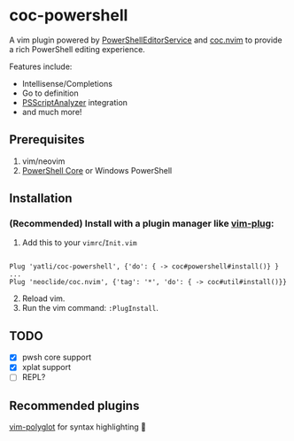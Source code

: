 # coc-powershell

A vim plugin powered by
[PowerShellEditorService](https://github.com/PowerShell/PowerShellEditorServices) and 
[coc.nvim](https://github.com/neoclide/coc.nvim)
to provide a rich PowerShell editing experience.

Features include:
* Intellisense/Completions
* Go to definition
* [PSScriptAnalyzer](https://github.com/PowerShell/PSScriptAnalyzer) integration
* and much more!

## Prerequisites

1. vim/neovim
1. [PowerShell Core](https://github.com/powershell/powershell) or Windows PowerShell

## Installation

### (Recommended) Install with a plugin manager like [vim-plug](https://github.com/junegunn/vim-plug):

1. Add this to your `vimrc`/`Init.vim`
```vimL

Plug 'yatli/coc-powershell', {'do': { -> coc#powershell#install()} }
...
Plug 'neoclide/coc.nvim', {'tag': '*', 'do': { -> coc#util#install()}} 
```
2. Reload vim.
1. Run the vim command: `:PlugInstall`.

## TODO
- [x] pwsh core support
- [x] xplat support
- [ ] REPL?

## Recommended plugins

[vim-polyglot](https://github.com/sheerun/vim-polyglot) for syntax highlighting 🎨
